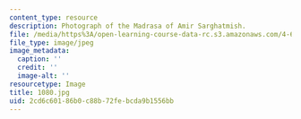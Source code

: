 ```yaml
---
content_type: resource
description: Photograph of the Madrasa of Amir Sarghatmish.
file: /media/https%3A/open-learning-course-data-rc.s3.amazonaws.com/4-615-the-architecture-of-cairo-spring-2002/2cd6c60186b0c88b72febcda9b1556bb_1080.jpg
file_type: image/jpeg
image_metadata:
  caption: ''
  credit: ''
  image-alt: ''
resourcetype: Image
title: 1080.jpg
uid: 2cd6c601-86b0-c88b-72fe-bcda9b1556bb
---
```

